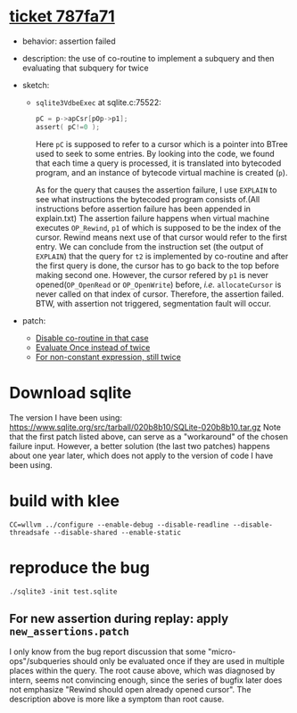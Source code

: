 # [ticket 787fa71](https://www.sqlite.org/src/tktview/787fa71)
- behavior: assertion failed
- description: the use of co-routine to implement a subquery and then evaluating that subquery for twice
- sketch:

    - `sqlite3VdbeExec` at sqlite.c:75522:

        ```C
        pC = p->apCsr[pOp->p1];
        assert( pC!=0 );
        ```

        Here `pC` is supposed to refer to a cursor which is a pointer into BTree used to seek to some entries. By looking into the code, we found that each time a query is processed, it is translated into bytecoded program, and an instance of bytecode virtual machine is created (`p`).

        As for the query that causes the assertion failure, I use `EXPLAIN` to see what instructions the bytecoded program consists of.(All instructions before assertion failure has been appended in explain.txt) The assertion failure happens when virtual machine executes `OP_Rewind`, `p1` of which is supposed to be the index of the cursor. Rewind means next use of that cursor would refer to the first entry. We can conclude from the instruction set (the output of `EXPLAIN`) that the query for `t2` is implemented by co-routine and after the first query is done, the cursor has to go back to the top before making second one. However, the cursor refered by `p1` is never opened(`OP_OpenRead` or `OP_OpenWrite`) before, *i.e.* `allocateCursor` is never called on that index of cursor. Therefore, the assertion failed. BTW, with assertion not triggered, segmentation fault will occur.

- patch:
    - [Disable co-routine in that case](https://www.sqlite.org/src/info/531eca6104e41e43)
    - [Evaluate Once instead of twice](https://www.sqlite.org/src/info/e130319317e76119)
    - [For non-constant expression, still twice](https://www.sqlite.org/src/info/778b1224a318d013)

# Download sqlite
The version I have been using:
https://www.sqlite.org/src/tarball/020b8b10/SQLite-020b8b10.tar.gz
Note that the first patch listed above, can serve as a "workaround" of the
chosen failure input.
However, a better solution (the last two patches) happens about one year later,
which does not apply to the version of code I have been using.

# build with klee
```
CC=wllvm ../configure --enable-debug --disable-readline --disable-threadsafe --disable-shared --enable-static
```
# reproduce the bug
```
./sqlite3 -init test.sqlite
```

## For new assertion during replay: apply `new_assertions.patch`
I only know from the bug report discussion that some "micro-ops"/subqueries
should only be evaluated once if they are used in multiple places within the
query.  The root cause above, which was diagnosed by intern, seems not
convincing enough, since the series of bugfix later does not emphasize "Rewind
should open already opened cursor". The description above is more like a symptom
than root cause.
